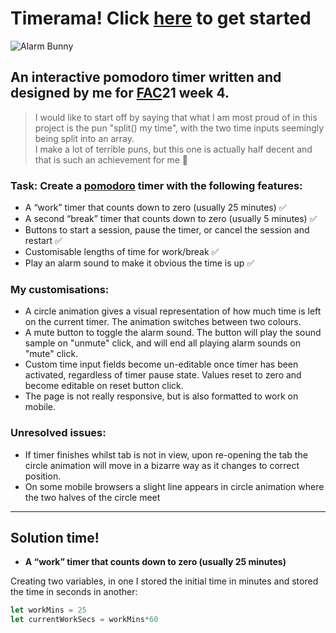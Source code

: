 # Timerama! Click [here](https://fac21.github.io/tiarama-pomodoro-timer/) to get started
![Alarm Bunny](https://media.giphy.com/media/dxazgU2qkP9zctSjUx/giphy.gif)

## An interactive pomodoro timer written and designed by me for [FAC](https://www.foundersandcoders.com/)21 week 4.

> I would like to start off by saying that what I am most proud of in this project is the pun "split() my time", with the two time inputs seemingly being split into an array.  
> I make a lot of terrible puns, but this one is actually half decent and that is such an achievement for me :sparkler:

### Task: Create a [pomodoro](https://en.wikipedia.org/wiki/Pomodoro_Technique) timer with the following features: 
- A “work” timer that counts down to zero (usually 25 minutes) :white_check_mark:
- A second “break” timer that counts down to zero (usually 5 minutes) :white_check_mark:
- Buttons to start a session, pause the timer, or cancel the session and restart :white_check_mark:
- Customisable lengths of time for work/break :white_check_mark:
- Play an alarm sound to make it obvious the time is up :white_check_mark:

### My customisations:
- A circle animation gives a visual representation of how much time is left on the current timer. The animation switches between two colours.
- A mute button to toggle the alarm sound. The button will play the sound sample on "unmute" click, and will end all playing alarm sounds on "mute" click.
- Custom time input fields become un-editable once timer has been activated, regardless of timer pause state. Values reset to zero and become editable on reset button click.
- The page is not really responsive, but is also formatted to work on mobile.

### Unresolved issues:
- If timer finishes whilst tab is not in view, upon re-opening the tab the circle animation will move in a bizarre way as it changes to correct position.
- On some mobile browsers a slight line appears in circle animation where the two halves of the circle meet

___

## Solution time!

- **A “work” timer that counts down to zero (usually 25 minutes)**  

Creating two variables, in one I stored the initial time in minutes and stored the time in seconds in another:  
```javascript
let workMins = 25   
let currentWorkSecs = workMins*60
```
